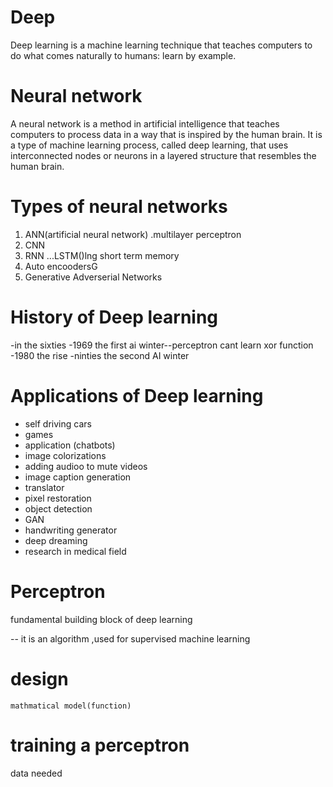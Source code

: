 # Deep
Deep learning is a machine learning technique that teaches computers to do what comes naturally to humans: learn by example. 



# Neural network
A neural network is a method in artificial intelligence that teaches computers to process data in a way that is inspired by the human brain. It is a type of machine learning process, called deep learning, that uses interconnected nodes or neurons in a layered structure that resembles the human brain.


# Types of neural networks
1. ANN(artificial neural network)
   .multilayer perceptron
2. CNN
3. RNN
   ...LSTM()lng short term memory
4. Auto encoodersG
5. Generative Adverserial Networks

# History of Deep learning
   -in the sixties
   -1969 the first ai winter--perceptron cant learn xor function
   -1980 the rise
   -ninties the second AI winter
   
# Applications of Deep learning
   - self driving cars
   - games
   - application (chatbots)
   - image colorizations
   - adding audioo to mute videos
   - image caption generation
   - translator
   - pixel  restoration
   - object detection
   - GAN
   - handwriting generator
   - deep dreaming
   - research in medical field

# Perceptron
  fundamental building block of deep learning

  -- it is an algorithm ,used for supervised machine learning

  # design
    mathmatical model(function)
  # training a perceptron
   data needed



